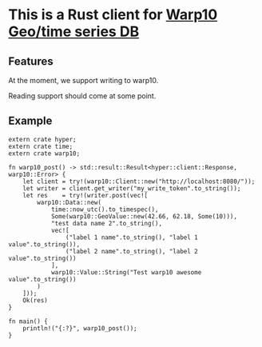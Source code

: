 # This is a Rust client for [Warp10 Geo/time series DB](http://www.warp10.io/)

## Features

At the moment, we support writing to warp10.

Reading support should come at some point.

## Example

```
extern crate hyper;
extern crate time;
extern crate warp10;

fn warp10_post() -> std::result::Result<hyper::client::Response, warp10::Error> {
    let client = try!(warp10::Client::new("http://localhost:8080/"));
    let writer = client.get_writer("my_write_token".to_string());
    let res    = try!(writer.post(vec![
        warp10::Data::new(
            time::now_utc().to_timespec(),
            Some(warp10::GeoValue::new(42.66, 62.18, Some(10))),
            "test data name 2".to_string(),
            vec![
                ("label 1 name".to_string(), "label 1 value".to_string()),
                ("label 2 name".to_string(), "label 2 value".to_string())
            ],
            warp10::Value::String("Test warp10 awesome value".to_string())
        )
    ]));
    Ok(res)
}

fn main() {
    println!("{:?}", warp10_post());
}
```
